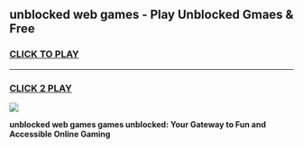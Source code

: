 
## unblocked web games - Play Unblocked Gmaes & Free
<h3>
<a href="https://news.freeplayer.one?title=unblocked_web_games&ref=23F">CLICK TO PLAY</a></h3>
<hr>

<h3>
<a href="https://news.freeplayer.one?title=unblocked_web_games&ref=23F">CLICK 2 PLAY</a>
  
</h3>

<a href="https://news.freeplayer.one?title=unblocked_web_games&ref=23F/"><img src="https://clearcache.store/games.png"></a>


**unblocked web games games unblocked: Your Gateway to Fun and Accessible Online Gaming**

